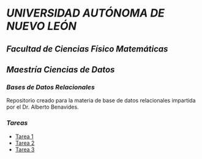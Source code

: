 # *UNIVERSIDAD AUTÓNOMA DE NUEVO LEÓN*
## *Facultad de Ciencias Físico Matemáticas*

## _*Maestría Ciencias de Datos*_

### *Bases de Datos Relacionales*

Repositorio creado para la materia de base de datos relacionales impartida por el Dr. Alberto Benavides.

### *Tareas*

- [Tarea 1](/Tarea%201/Tarea1_BDR.md)
- [Tarea 2](/Tarea%202/Tarea2_BDR.md)
- [Tarea 3](/Tarea%203/Tarea3_BDR.md)